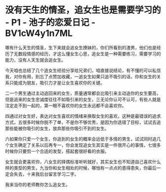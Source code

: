 # 没有天生的情圣，追女生也是需要学习的 - P1 - 池子的恋爱日记 - BV1cW4y1n7ML

哪有什么天生的情圣，生下来就会追女生撩妹的，你们所看到的渣男，他们也是经历了无数段情感的经历，才这么懂女生心思，追女生是一种需要练习，需要学习的能力，没有人天生就会追女生。

今天咱也总结了几个追女生经验分享给兄弟们，咱直接说结论，有不懂的可以私信我，对你有用，别忘了点赞加收藏，一追女生如果只追不吸引的话，你和女生的关系只能成为朋友，吸引力才是让女生喜欢你的关键。

二一个男生通过主动追回来的女生，质量通常都会比吸引来主动追你的女生要高，但是追来的女生忠诚度往往不如吸引来的女生，三无论你认可不认可，有些人就是注定走不到一起的，第一眼不喜欢你的女生永远都不会喜欢你。

四通过对女生好，表达对女生喜欢的情绪来换取女生的喜欢，这种是最错误的追求方式，五很多时候你脱不了单，不是你不够优秀，是因为你选错了目标，试试去追那些能被你吸引的女生，放弃那些你吸引不到的女生。

六如果你只爱一个女生，你追到的女生的概率会远低于多情的男生，试试同时追几个女生确定了关系以后再专一，你会发现追女生其实是一件很开心的事情，七很多时候你只要剪一个合适的发型，搭起套很好看的衣服。

女生就会更喜欢你，八女生的择偶标准听听就好，其实女生也不知道自己喜欢什么样的类型的男生，九当你和女生相处的时候，哪怕有一点点的患得患失，你最后一定会失去，十来我后台留言学习二字。

我来当你的老师教你怎么追女生。